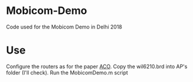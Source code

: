 # Mobicom-Demo
Code used for the Mobicom Demo in Delhi 2018

# Use
Configure the routers as for the paper [ACO](https://github.com/Joanguitar/Adaptive-Codebook-Optimization).
Copy the wil6210.brd into AP's folder (I'll check).
Run the MobicomDemo.m script
